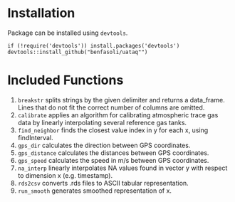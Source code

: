 # Installation
Package can be installed using `devtools`.
```
if (!require('devtools')) install.packages('devtools')
devtools::install_github("benfasoli/uataq"")
```

# Included Functions

1. `breakstr` splits strings by the given delimiter and returns a data_frame. Lines that do not fit the correct number of columns are omitted.
2. `calibrate` applies an algorithm for calibrating atmospheric trace gas data by linearly interpolating several reference gas tanks.
3. `find_neighbor` finds the closest value index in y for each x, using findInterval.
4. `gps_dir` calculates the direction between GPS coordinates.
5. `gps_distance` calculates the distances between GPS coordinates.
6. `gps_speed` calculates the speed in m/s between GPS coordinates.
7. `na_interp` linearly interpolates NA values found in vector y with respect to dimension x (e.g. timestamp).
8. `rds2csv` converts .rds files to ASCII tabular representation.
9. `run_smooth` generates smoothed representation of x.
